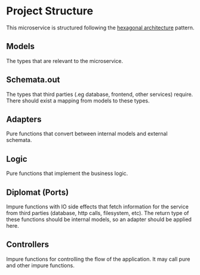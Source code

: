 # Project Structure
This microservice is structured following the
[hexagonal architecture](https://netflixtechblog.com/ready-for-changes-with-hexagonal-architecture-b315ec967749) pattern.

## Models
The types that are relevant to the microservice. 

## Schemata.out
The types that third parties (.eg database, frontend, other services) require.
There should exist a mapping from models to these types.

## Adapters
Pure functions that convert between internal models and external schemata.

## Logic
Pure functions that implement the business logic.

## Diplomat (Ports)
Impure functions with IO side effects that fetch information for the service
from third parties (database, http calls, filesystem, etc). The return type
of these functions should be internal models, so an adapter should be applied here.

## Controllers
Impure functions for controlling the flow of the application. It may call pure
and other impure functions.
